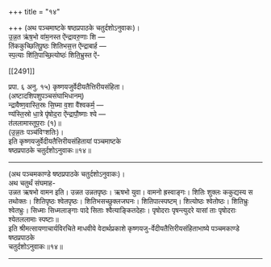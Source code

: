 +++
title = "१४"

+++
(अथ पञ्चमाष्टके षष्ठप्रपाठके चतुर्दशोऽनुवाकः)।  
उ॒न्न॒त ऋ॑ष॒भो वा॑म॒नस्त ऐ॑न्द्रावरु॒णाः शि —  
ति॑ककुच्छितिपू॒ष्ठः शितिभस॒त्त ऐ॑न्द्राबार्ह —  
स्प॒त्याः शि॑ति॒पाच्छि॒त्योष्ठः॑ शिति॒भ्रुस्त ऐ॑-

[[2491]]

प्रपा. ६ अनु. १५) कृष्णयजुर्वेदीयतैत्तिरीयसंहिता।  
(अष्टादशिपशुपञ्चसंघाभिधानम्)  
न्द्रावैष्ण॒वास्ति॒स्रः सि॒घ्मा व॒शा वै॑श्वकर्म॒ —  
ण्य॑स्ति॒स्रो धा॒त्रे पृ॑षोद॒रा ऐ॑न्द्रापौ॒ष्णाः श्ये —  
त॑ललामास्तूप॒राः (१)॥  
(उ॒न्न॒तः पञ्च॑विꣳशतिः)।  
इति कृष्णयजुर्वेदीयतैत्तिरीयसंहितायां पञ्चमाष्टके  
षष्ठप्रपाठके चतुर्दशोऽनुवाकः॥१४॥
___________
(अथ पञ्चमकाण्डे षष्ठप्रपाठके चतुर्दशोऽनुवाकः)।  
अथ चतुर्थं संघमाह-  
उन्नत ऋषभो वामन इति। उन्नत उन्नतपृष्ठः। ऋषभो युवा। वामनो ह्रस्वाङ्गः। शितिः शुक्लः ककुद्यस्य स तथोक्तः। शितिपृष्ठः श्वेतपृष्ठः। शितिभसच्छुक्लजघनः। शितिपात्स्पष्टम्। शित्योष्ठः श्वेतोष्ठः। शितिभ्रुः श्वेतभ्रुः। सिध्माः सिध्मलाङ्गाः पादे सिताः श्वैत्याङ्कितदेहाः। पृषोदराः पृषन्त्युदरे यासां ताः पृषोदराः श्येतललामाः स्पष्टाः॥  
इति श्रीमत्सायणाचार्यविरचिते माधवीये वेदार्थप्रकाशे कृष्णयजु-र्वेदीयतैत्तिरीयसंहिताभाष्ये पञ्चमकाण्डे षष्ठप्रपाठके  
चतुर्दशोऽनुवाकः॥१४॥
___________

